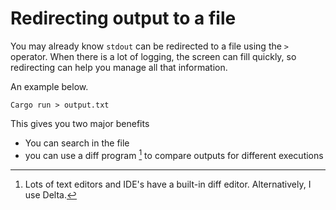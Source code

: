 # Redirecting output to a file

You may already know `stdout` can be redirected to a file using the `>` operator.
When there is a lot of logging, the screen can fill quickly, so redirecting can help
you manage all that information.

An example below.

`Cargo run > output.txt`

This gives you two major benefits
- You can search in the file
- you can use a diff program [^note] to compare outputs for different executions


[^note]: Lots of text editors and IDE's have a built-in diff editor. Alternatively, I use Delta.



